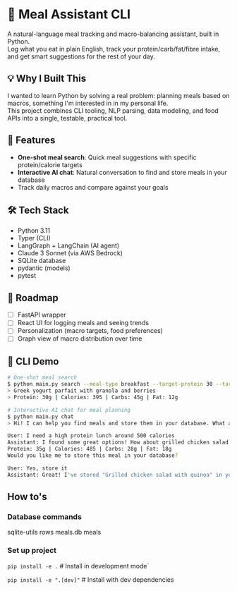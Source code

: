 # 🥗 Meal Assistant CLI

A natural-language meal tracking and macro-balancing assistant, built in Python.  
Log what you eat in plain English, track your protein/carb/fat/fibre intake, and get smart suggestions for the rest of your day.

## 💡 Why I Built This

I wanted to learn Python by solving a real problem: planning meals based on macros, something I'm interested in in my personal life.  
This project combines CLI tooling, NLP parsing, data modeling, and food APIs into a single, testable, practical tool.

## 🧪 Features

- **One-shot meal search**: Quick meal suggestions with specific protein/calorie targets
- **Interactive AI chat**: Natural conversation to find and store meals in your database
- Track daily macros and compare against your goals

## 🛠️ Tech Stack

- Python 3.11
- Typer (CLI)
- LangGraph + LangChain (AI agent)
- Claude 3 Sonnet (via AWS Bedrock)
- SQLite database
- pydantic (models)
- pytest

## 🧭 Roadmap

- [ ] FastAPI wrapper
- [ ] React UI for logging meals and seeing trends
- [ ] Personalization (macro targets, food preferences)
- [ ] Graph view of macro distribution over time

## 📸 CLI Demo

```bash
# One-shot meal search
$ python main.py search --meal-type breakfast --target-protein 30 --target-calories 400
> Greek yogurt parfait with granola and berries
> Protein: 30g | Calories: 395 | Carbs: 45g | Fat: 12g

# Interactive AI chat for meal planning
$ python main.py chat
> Hi! I can help you find meals and store them in your database. What are you looking for?

User: I need a high protein lunch around 500 calories
Assistant: I found some great options! How about grilled chicken salad with quinoa?
Protein: 35g | Calories: 485 | Carbs: 28g | Fat: 18g
Would you like me to store this meal in your database?

User: Yes, store it
Assistant: Great! I've stored "Grilled chicken salad with quinoa" in your meal database.
```

## How to's

### Database commands

sqlite-utils rows meals.db meals

### Set up project

`pip install -e .` # Install in development mode`

`pip install -e ".[dev]"` # Install with dev dependencies
